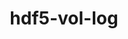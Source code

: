 ---
title: "hdf5-vol-log"
layout: cache
categories: [package, develop]
meta: {"compilers": ["cce@18.0.0", "gcc@10.3.0", "gcc@11.1.0", "gcc@11.4.0", "gcc@9.4.0", "intel-oneapi-compilers@2025.1.0"], "num_specs": 55, "num_specs_by_stack": {"data-vis-sdk": 6, "e4s": 10, "e4s-cray-rhel": 10, "e4s-cray-sles": 2, "e4s-neoverse-v2": 10, "e4s-neoverse_v1": 6, "e4s-oneapi": 4, "e4s-power": 2, "e4s-rocm-external": 5, "root": 55}, "oss": ["rhel8", "sle_hpc15", "ubuntu20.04", "ubuntu22.04"], "platforms": ["linux"], "stacks": ["data-vis-sdk", "e4s", "e4s-cray-rhel", "e4s-cray-sles", "e4s-neoverse-v2", "e4s-neoverse_v1", "e4s-oneapi", "e4s-power", "e4s-rocm-external", "root"], "targets": ["neoverse_v1", "neoverse_v2", "ppc64le", "x86_64_v3", "x86_64_v4"], "versions": ["1.4.0"]}
spec_details: [{"compiler": "gcc@11.4.0", "hash": "2lq7mh3rjyxkoiocgb2jtxuvuwh7m52f", "os": "ubuntu22.04", "platform": "linux", "size": "-", "stacks": ["e4s", "root"], "target": "x86_64_v3", "variants": ["build_system=autotools"], "versions": ["1.4.0"]}, {"compiler": "gcc@11.4.0", "hash": "34hgp5i6c67l6afar4tnvacoil7fxury", "os": "ubuntu22.04", "platform": "linux", "size": "-", "stacks": ["e4s-neoverse-v2", "root"], "target": "neoverse_v2", "variants": ["build_system=autotools"], "versions": ["1.4.0"]}, {"compiler": "gcc@11.4.0", "hash": "3qbtimwlwoblxpaps6svw7jmuyabde77", "os": "ubuntu22.04", "platform": "linux", "size": "-", "stacks": ["e4s", "root"], "target": "x86_64_v3", "variants": ["build_system=autotools"], "versions": ["1.4.0"]}, {"compiler": "gcc@9.4.0", "hash": "45aick765hmdcg52at74sm4ubb3c4qrd", "os": "ubuntu20.04", "platform": "linux", "size": "-", "stacks": ["e4s-power", "root"], "target": "ppc64le", "variants": ["build_system=autotools"], "versions": ["1.4.0"]}, {"compiler": "gcc@11.4.0", "hash": "4lgiytncm34b4oynao6lelpdss4yuhyo", "os": "ubuntu22.04", "platform": "linux", "size": "-", "stacks": ["e4s-rocm-external", "root"], "target": "x86_64_v3", "variants": ["build_system=autotools"], "versions": ["1.4.0"]}, {"compiler": "cce@18.0.0", "hash": "4oafhe4ql547jlc3iqob2uk26akckxua", "os": "rhel8", "platform": "linux", "size": "-", "stacks": ["e4s-cray-rhel", "root"], "target": "x86_64_v3", "variants": ["build_system=autotools"], "versions": ["1.4.0"]}, {"compiler": "cce@18.0.0", "hash": "4xpxir3lkalevssublkfl2k7pn63c533", "os": "rhel8", "platform": "linux", "size": "-", "stacks": ["e4s-cray-rhel", "root"], "target": "x86_64_v3", "variants": ["build_system=autotools"], "versions": ["1.4.0"]}, {"compiler": "gcc@11.4.0", "hash": "4xunlik6zu5z7mqxxklu5zpvk2zyyuoc", "os": "ubuntu22.04", "platform": "linux", "size": "-", "stacks": ["e4s-neoverse_v1", "root"], "target": "neoverse_v1", "variants": ["build_system=autotools"], "versions": ["1.4.0"]}, {"compiler": "gcc@11.4.0", "hash": "6xhxubu5rphzify5j2hp2bk4lfsu4h2d", "os": "ubuntu22.04", "platform": "linux", "size": "-", "stacks": ["e4s", "root"], "target": "x86_64_v3", "variants": ["build_system=autotools"], "versions": ["1.4.0"]}, {"compiler": "gcc@11.4.0", "hash": "b5f7cugl6p6hdhukxsi6m6ayro377kxj", "os": "ubuntu22.04", "platform": "linux", "size": "-", "stacks": ["e4s-rocm-external", "root"], "target": "x86_64_v3", "variants": ["build_system=autotools"], "versions": ["1.4.0"]}, {"compiler": "gcc@11.4.0", "hash": "bucumv7k375dhh7o6bmirorgjkghkmtm", "os": "ubuntu22.04", "platform": "linux", "size": "-", "stacks": ["e4s-neoverse-v2", "root"], "target": "neoverse_v2", "variants": ["build_system=autotools"], "versions": ["1.4.0"]}, {"compiler": "gcc@11.4.0", "hash": "e46rdyxsswdbiwx7ffjccjg4cbj27vx4", "os": "ubuntu22.04", "platform": "linux", "size": "-", "stacks": ["e4s", "root"], "target": "x86_64_v3", "variants": ["build_system=autotools"], "versions": ["1.4.0"]}, {"compiler": "gcc@11.4.0", "hash": "et5xtclmdp3hzd2uvwzejznnxtxy6s7b", "os": "ubuntu22.04", "platform": "linux", "size": "-", "stacks": ["e4s-neoverse-v2", "root"], "target": "neoverse_v2", "variants": ["build_system=autotools"], "versions": ["1.4.0"]}, {"compiler": "gcc@11.4.0", "hash": "fh7lwhlonmcqnh5yxvrcsfb4dtrvo4gq", "os": "ubuntu22.04", "platform": "linux", "size": "-", "stacks": ["e4s-neoverse-v2", "root"], "target": "neoverse_v2", "variants": ["build_system=autotools"], "versions": ["1.4.0"]}, {"compiler": "cce@18.0.0", "hash": "fvxvmoyp5agb3h2undjl6nu2o3q4uxhr", "os": "rhel8", "platform": "linux", "size": "-", "stacks": ["e4s-cray-rhel", "root"], "target": "x86_64_v3", "variants": ["build_system=autotools"], "versions": ["1.4.0"]}, {"compiler": "cce@18.0.0", "hash": "fw7qxen3dvskwpnjguwxnxlvuj3fgncd", "os": "rhel8", "platform": "linux", "size": "-", "stacks": ["e4s-cray-rhel", "root"], "target": "x86_64_v3", "variants": ["build_system=autotools"], "versions": ["1.4.0"]}, {"compiler": "gcc@11.4.0", "hash": "g6zw6qurnksrn5rfwy2s7mgpsj6z6rsz", "os": "ubuntu22.04", "platform": "linux", "size": "-", "stacks": ["e4s-rocm-external", "root"], "target": "x86_64_v3", "variants": ["build_system=autotools"], "versions": ["1.4.0"]}, {"compiler": "cce@18.0.0", "hash": "guzwizbizwhaqypb3barionfc65fanvo", "os": "rhel8", "platform": "linux", "size": "-", "stacks": ["e4s-cray-rhel", "root"], "target": "x86_64_v3", "variants": ["build_system=autotools"], "versions": ["1.4.0"]}, {"compiler": "gcc@11.4.0", "hash": "gy3adrbcmzvdfnoloj65dyedc7plxmei", "os": "ubuntu22.04", "platform": "linux", "size": "-", "stacks": ["e4s-neoverse_v1", "root"], "target": "neoverse_v1", "variants": ["build_system=autotools"], "versions": ["1.4.0"]}, {"compiler": "gcc@11.4.0", "hash": "h3chnbpwsslrqoutrajdej2przzsli7s", "os": "ubuntu22.04", "platform": "linux", "size": "-", "stacks": ["e4s", "root"], "target": "x86_64_v3", "variants": ["build_system=autotools"], "versions": ["1.4.0"]}, {"compiler": "intel-oneapi-compilers@2025.1.0", "hash": "hovvxxljuea5ftwwfkscycop3rhvdskk", "os": "ubuntu22.04", "platform": "linux", "size": "-", "stacks": ["e4s-oneapi", "root"], "target": "x86_64_v3", "variants": ["build_system=autotools"], "versions": ["1.4.0"]}, {"compiler": "gcc@11.4.0", "hash": "hsi3es3h46khiqnynysrq4v3issahxi3", "os": "ubuntu22.04", "platform": "linux", "size": "-", "stacks": ["e4s", "root"], "target": "x86_64_v3", "variants": ["build_system=autotools"], "versions": ["1.4.0"]}, {"compiler": "gcc@9.4.0", "hash": "jn2fa7iazgi2atjxiovt3pbujxwaevhi", "os": "ubuntu20.04", "platform": "linux", "size": "-", "stacks": ["e4s-power", "root"], "target": "ppc64le", "variants": ["build_system=autotools"], "versions": ["1.4.0"]}, {"compiler": "cce@18.0.0", "hash": "jwdxuwtgdmdxfgf2gglwjvpksmdco5hc", "os": "rhel8", "platform": "linux", "size": "-", "stacks": ["e4s-cray-rhel", "root"], "target": "x86_64_v3", "variants": ["build_system=autotools"], "versions": ["1.4.0"]}, {"compiler": "gcc@11.1.0", "hash": "jx7tplry45ctjlcmurqqybu2ahkoosu2", "os": "ubuntu20.04", "platform": "linux", "size": "-", "stacks": ["data-vis-sdk", "root"], "target": "x86_64_v3", "variants": ["build_system=autotools"], "versions": ["1.4.0"]}, {"compiler": "gcc@11.4.0", "hash": "kwwipvxk66l724jefzqyvfaorot3uct2", "os": "ubuntu22.04", "platform": "linux", "size": "-", "stacks": ["e4s", "root"], "target": "x86_64_v3", "variants": ["build_system=autotools"], "versions": ["1.4.0"]}, {"compiler": "intel-oneapi-compilers@2025.1.0", "hash": "l7n3ohnd36yplutkmspl7wvnuj5omlea", "os": "ubuntu22.04", "platform": "linux", "size": "-", "stacks": ["e4s-oneapi", "root"], "target": "x86_64_v3", "variants": ["build_system=autotools"], "versions": ["1.4.0"]}, {"compiler": "cce@18.0.0", "hash": "lcxigi2solhsrpver257yqzfqdbtemui", "os": "rhel8", "platform": "linux", "size": "-", "stacks": ["e4s-cray-rhel", "root"], "target": "x86_64_v3", "variants": ["build_system=autotools"], "versions": ["1.4.0"]}, {"compiler": "gcc@11.4.0", "hash": "lsm5btemqadsr4w7a6w5os5ynsozy4no", "os": "ubuntu22.04", "platform": "linux", "size": "-", "stacks": ["e4s-neoverse-v2", "root"], "target": "neoverse_v2", "variants": ["build_system=autotools"], "versions": ["1.4.0"]}, {"compiler": "gcc@11.4.0", "hash": "mf5snndfhzurh52gka4nd7vmtyjno2g2", "os": "ubuntu22.04", "platform": "linux", "size": "-", "stacks": ["e4s-neoverse-v2", "root"], "target": "neoverse_v2", "variants": ["build_system=autotools"], "versions": ["1.4.0"]}, {"compiler": "gcc@11.4.0", "hash": "mjt4xll4nc76tiabveg756wfmqgxpkrm", "os": "ubuntu22.04", "platform": "linux", "size": "-", "stacks": ["e4s-neoverse-v2", "root"], "target": "neoverse_v2", "variants": ["build_system=autotools"], "versions": ["1.4.0"]}, {"compiler": "intel-oneapi-compilers@2025.1.0", "hash": "nffuglllk6lcad5dihda7ebvtse4qq3n", "os": "ubuntu22.04", "platform": "linux", "size": "-", "stacks": ["e4s-oneapi", "root"], "target": "x86_64_v3", "variants": ["build_system=autotools"], "versions": ["1.4.0"]}, {"compiler": "intel-oneapi-compilers@2025.1.0", "hash": "oevll3354kkzkpuqjm7w5h4xz7c3vcns", "os": "ubuntu22.04", "platform": "linux", "size": "-", "stacks": ["e4s-oneapi", "root"], "target": "x86_64_v3", "variants": ["build_system=autotools"], "versions": ["1.4.0"]}, {"compiler": "gcc@11.4.0", "hash": "oxpk4d3jhjtrjftcw44cj7yga4lhgpr6", "os": "ubuntu22.04", "platform": "linux", "size": "-", "stacks": ["e4s-neoverse-v2", "root"], "target": "neoverse_v2", "variants": ["build_system=autotools"], "versions": ["1.4.0"]}, {"compiler": "cce@18.0.0", "hash": "pf33vcg6kefqiqptidd4z6xhzrswvdud", "os": "rhel8", "platform": "linux", "size": "-", "stacks": ["e4s-cray-rhel", "root"], "target": "x86_64_v3", "variants": ["build_system=autotools"], "versions": ["1.4.0"]}, {"compiler": "cce@18.0.0", "hash": "ph4vwe2wqlo7tzfoty3ohu7a42po5nlx", "os": "rhel8", "platform": "linux", "size": "-", "stacks": ["e4s-cray-rhel", "root"], "target": "x86_64_v3", "variants": ["build_system=autotools"], "versions": ["1.4.0"]}, {"compiler": "gcc@11.4.0", "hash": "pkdfok7kmsuv5vzpu5xtxko4hhzkvu2i", "os": "ubuntu22.04", "platform": "linux", "size": "-", "stacks": ["e4s-neoverse_v1", "root"], "target": "neoverse_v1", "variants": ["build_system=autotools"], "versions": ["1.4.0"]}, {"compiler": "gcc@11.4.0", "hash": "pvx4347ruw4ssxo362yhk7hio25kpkvt", "os": "ubuntu22.04", "platform": "linux", "size": "-", "stacks": ["e4s", "root"], "target": "x86_64_v3", "variants": ["build_system=autotools"], "versions": ["1.4.0"]}, {"compiler": "gcc@11.4.0", "hash": "qajpp5qbe2e5lmtpjj4awih44karx34g", "os": "ubuntu22.04", "platform": "linux", "size": "-", "stacks": ["e4s-neoverse_v1", "root"], "target": "neoverse_v1", "variants": ["build_system=autotools"], "versions": ["1.4.0"]}, {"compiler": "gcc@10.3.0", "hash": "qxrssmiadoelebcghgybok6nzan5mqac", "os": "sle_hpc15", "platform": "linux", "size": "-", "stacks": ["e4s-cray-sles", "root"], "target": "x86_64_v4", "variants": ["build_system=autotools"], "versions": ["1.4.0"]}, {"compiler": "gcc@11.1.0", "hash": "sgzzhrmzhdjdkvpj75ctcnr66zvq5b2x", "os": "ubuntu20.04", "platform": "linux", "size": "-", "stacks": ["data-vis-sdk", "root"], "target": "x86_64_v3", "variants": ["build_system=autotools"], "versions": ["1.4.0"]}, {"compiler": "gcc@11.1.0", "hash": "tbv24ykg5xvksqpon2nwmkczbiutzh67", "os": "ubuntu20.04", "platform": "linux", "size": "-", "stacks": ["data-vis-sdk", "root"], "target": "x86_64_v3", "variants": ["build_system=autotools"], "versions": ["1.4.0"]}, {"compiler": "gcc@11.4.0", "hash": "tgp3re6f3aqsi2dx2egmnbeifgsxdrin", "os": "ubuntu22.04", "platform": "linux", "size": "-", "stacks": ["e4s", "root"], "target": "x86_64_v3", "variants": ["build_system=autotools"], "versions": ["1.4.0"]}, {"compiler": "gcc@11.4.0", "hash": "ty5k35phvqdtg2yz564nk5wnbzk4x4jj", "os": "ubuntu22.04", "platform": "linux", "size": "-", "stacks": ["e4s-rocm-external", "root"], "target": "x86_64_v3", "variants": ["build_system=autotools"], "versions": ["1.4.0"]}, {"compiler": "gcc@11.4.0", "hash": "vmwdyfxctl2nbppjy66nvbn4kagv6hlg", "os": "ubuntu22.04", "platform": "linux", "size": "-", "stacks": ["e4s-neoverse-v2", "root"], "target": "neoverse_v2", "variants": ["build_system=autotools"], "versions": ["1.4.0"]}, {"compiler": "gcc@10.3.0", "hash": "vyrsl4lyoswluskekph6zd46pehz75q7", "os": "sle_hpc15", "platform": "linux", "size": "-", "stacks": ["e4s-cray-sles", "root"], "target": "x86_64_v4", "variants": ["build_system=autotools"], "versions": ["1.4.0"]}, {"compiler": "gcc@11.4.0", "hash": "vzfd4y4lbblgpy57sytd6h6keld2wrkv", "os": "ubuntu22.04", "platform": "linux", "size": "-", "stacks": ["e4s", "root"], "target": "x86_64_v3", "variants": ["build_system=autotools"], "versions": ["1.4.0"]}, {"compiler": "cce@18.0.0", "hash": "wvjwisa7x3ozgxoyqnf3dfw55hbvwcro", "os": "rhel8", "platform": "linux", "size": "-", "stacks": ["e4s-cray-rhel", "root"], "target": "x86_64_v3", "variants": ["build_system=autotools"], "versions": ["1.4.0"]}, {"compiler": "gcc@11.4.0", "hash": "x3k62b3bomgtkfnflr7b6iebd52kiije", "os": "ubuntu22.04", "platform": "linux", "size": "-", "stacks": ["e4s-neoverse_v1", "root"], "target": "neoverse_v1", "variants": ["build_system=autotools"], "versions": ["1.4.0"]}, {"compiler": "gcc@11.1.0", "hash": "xqbpy7ybc2rta5wlfozbxs3fyboxmo4k", "os": "ubuntu20.04", "platform": "linux", "size": "-", "stacks": ["data-vis-sdk", "root"], "target": "x86_64_v3", "variants": ["build_system=autotools"], "versions": ["1.4.0"]}, {"compiler": "gcc@11.1.0", "hash": "xrjujis62yfvlgutob55yjoisrzqc6wg", "os": "ubuntu20.04", "platform": "linux", "size": "-", "stacks": ["data-vis-sdk", "root"], "target": "x86_64_v3", "variants": ["build_system=autotools"], "versions": ["1.4.0"]}, {"compiler": "gcc@11.4.0", "hash": "yhrvuphv3lvblbqpxpcno2pmnksxy5yo", "os": "ubuntu22.04", "platform": "linux", "size": "-", "stacks": ["e4s-neoverse_v1", "root"], "target": "neoverse_v1", "variants": ["build_system=autotools"], "versions": ["1.4.0"]}, {"compiler": "gcc@11.4.0", "hash": "z2lso6hds5ylvscw23dyxeb2vctinpf2", "os": "ubuntu22.04", "platform": "linux", "size": "-", "stacks": ["e4s-neoverse-v2", "root"], "target": "neoverse_v2", "variants": ["build_system=autotools"], "versions": ["1.4.0"]}, {"compiler": "gcc@11.1.0", "hash": "zlhx2ako46semfntefoku5i5bxfo5bwb", "os": "ubuntu20.04", "platform": "linux", "size": "-", "stacks": ["data-vis-sdk", "root"], "target": "x86_64_v3", "variants": ["build_system=autotools"], "versions": ["1.4.0"]}, {"compiler": "gcc@11.4.0", "hash": "zu6cjx2zzr4og22w66vapthfezmevamo", "os": "ubuntu22.04", "platform": "linux", "size": "-", "stacks": ["e4s-rocm-external", "root"], "target": "x86_64_v3", "variants": ["build_system=autotools"], "versions": ["1.4.0"]}]
---